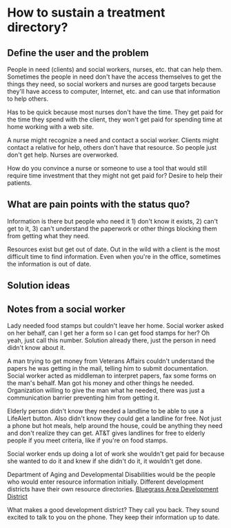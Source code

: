 # How to sustain a treatment directory?

## Define the user and the problem

People in need (clients) and social workers, nurses, etc. that can help them. Sometimes the people in need don't have the access themselves to get the things they need, so social workers and nurses are good targets because they'll have access to computer, Internet, etc. and can use that information to help others.

Has to be quick because most nurses don't have the time. They get paid for the time they spend with the client, they won't get paid for spending time at home working with a web site.

A nurse might recognize a need and contact a social worker. Clients might contact a relative for help, others don't have that resource. So people just don't get help. Nurses are overworked.

How do you convince a nurse or someone to use a tool that would still require time investment that they might not get paid for? Desire to help their patients.

## What are pain points with the status quo?

Information is there but people who need it 1) don't know it exists, 2) can't get to it, 3) can't understand the paperwork or other things blocking them from getting what they need.

Resources exist but get out of date. Out in the wild with a client is the most difficult time to find information. Even when you're in the office, sometimes the information is out of date.

## Solution ideas

## Notes from a social worker

Lady needed food stamps but couldn't leave her home. Social worker asked on her behalf, can I get her a form so I can get food stamps for her? Oh yeah, just call this number. Solution already there, just the person in need didn't know about it.

A man trying to get money from Veterans Affairs couldn't understand the papers he was getting in the mail, telling him to submit documentation. Social worker acted as middleman to interpret papers, fax some forms on the man's behalf. Man got his money and other things he needed. Organization willing to give the man what he needed, there was just a communication barrier preventing him from getting it.

Elderly person didn't know they needed a landline to be able to use a LifeAlert button. Also didn't know they could get a landline for free. Not just a phone but hot meals, help around the house, could be anything they need and don't realize they can get. AT&T gives landlines for free to elderly people if you meet criteria, like if you're on food stamps.

Social worker ends up doing a lot of work she wouldn't get paid for because she wanted to do it and knew if she didn't do it, it wouldn't get done.

Department of Aging and Developmental Disabilities would be the people who would enter resource information initially. Different development districts have their own resource directories. [Bluegrass Area Development District](http://bgadd.org/)

What makes a good development district? They call you back. They sound excited to talk to you on the phone. They keep their information up to date.
